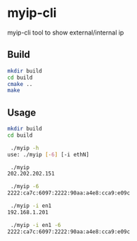 # myip-cli
myip-cli tool to show external/internal ip

## Build

```bash
mkdir build
cd build
cmake ..
make
```

## Usage

```bash
mkdir build
cd build

 ./myip -h
use: ./myip [-6] [-i ethN]

 ./myip 
202.202.202.151

 ./myip -6
2222:ca7c:6097:2222:90aa:a4e8:cca9:e09c

 ./myip -i en1
192.168.1.201

 ./myip -i en1 -6
2222:ca7c:6097:2222:90aa:a4e8:cca9:e09c
```

